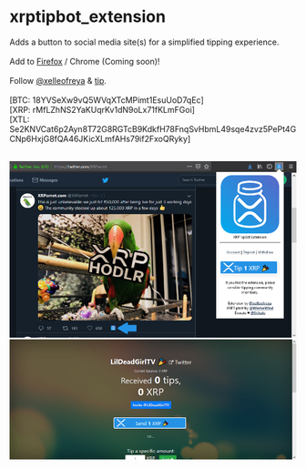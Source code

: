 # xrptipbot_extension
Adds a button to social media site(s) for a simplified tipping experience.
<br><br>
Add to
<a href="https://cnhv.co/chavi">Firefox</a>
/ Chrome (Coming soon)!
<br><br>
Follow <a href="https://twitter.com/xelleofreya" target="_blank">@xelleofreya</a> & <a href="https://www.xrptipbot.com/u:xelleofreya/n:twitter" target="_blank">tip</a>.
<br><br>
[BTC: 18YVSeXw9vQ5WVqXTcMPimt1EsuUoD7qEc]
<br>
[XRP: rMfLZhNS2YaKUqrKv1dN9oLx71fKLmFGoi]
<br>
[XTL: Se2KNVCat6p2Ayn8T72G8RGTcB9KdkfH78FnqSvHbmL49sqe4zvz5PePt4GCNp6HxjG8fQA46JKicXLmfAHs79if2FxoQRyky]
<br><br>

![Screenshot](screenshot0.png?raw=true "ss0")
![Screenshot](screenshot1.png?raw=true "ss1")

